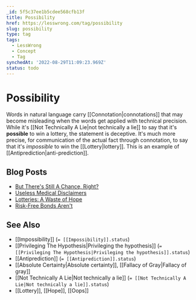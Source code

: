 ```yaml
---
_id: 5f5c37ee1b5cdee568cfb13f
title: Possibility
href: https://lesswrong.com/tag/possibility
slug: possibility
type: tag
tags:
  - LessWrong
  - Concept
  - Tag
synchedAt: '2022-08-29T11:09:23.969Z'
status: todo
---
```


# Possibility

Words in natural language carry [[Connotation|connotations]] that may become misleading when the words get applied with technical precision. While it's [[Not Technically A Lie|not technically a lie]] to say that it's **possible** to win a lottery, the statement is deceptive. It's much more precise, for communication of the actual fact through connotation, to say that it's *impossible* to win the [[Lottery|lottery]]. This is an example of [[Antiprediction|anti-prediction]].

## Blog Posts

- [But There's Still A Chance, Right?](http://lesswrong.com/lw/ml/but_theres_still_a_chance_right/)
- [Useless Medical Disclaimers](http://lesswrong.com/lw/h4/useless_medical_disclaimers/)
- [Lotteries: A Waste of Hope](http://lesswrong.com/lw/hl/lotteries_a_waste_of_hope/)
- [Risk-Free Bonds Aren't](http://lesswrong.com/lw/hy/riskfree_bonds_arent/)

## See Also

- [[Impossibility]] (`= [[Impossibility]].status`)
- [[Privileging The Hypothesis|Privileging the hypothesis]] (`= [[Privileging The Hypothesis|Privileging the hypothesis]].status`)
- [[Antiprediction]] (`= [[Antiprediction]].status`)
- [[Absolute Certainty|Absolute certainty]], [[Fallacy of Gray|Fallacy of gray]]
- [[Not Technically A Lie|Not technically a lie]] (`= [[Not Technically A Lie|Not technically a lie]].status`)
- [[Lottery]], [[Hope]], [[Oops]]
